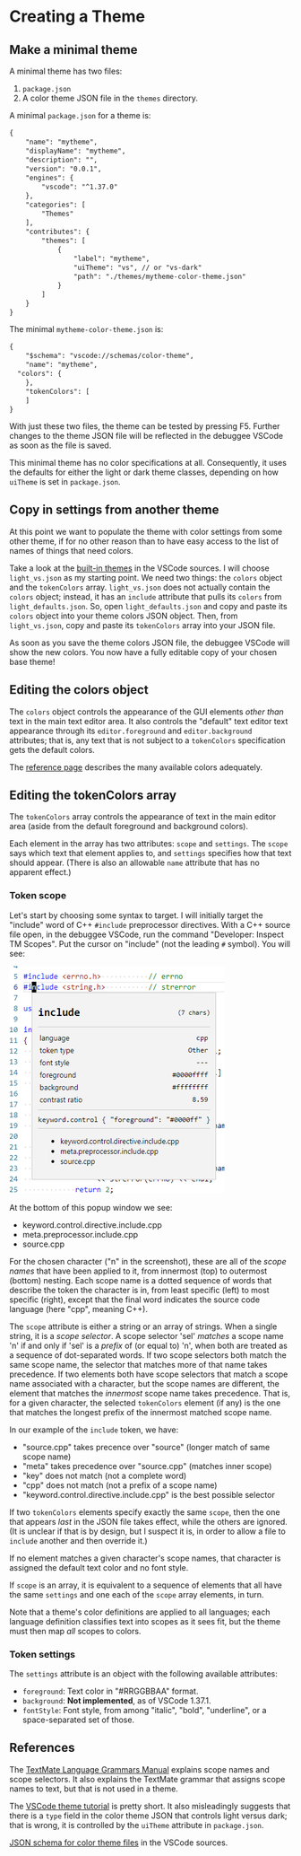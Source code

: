 # Creating a Theme

## Make a minimal theme

A minimal theme has two files:

1. `package.json`
2. A color theme JSON file in the `themes` directory.

A minimal `package.json` for a theme is:

```
{
    "name": "mytheme",
    "displayName": "mytheme",
    "description": "",
    "version": "0.0.1",
    "engines": {
        "vscode": "^1.37.0"
    },
    "categories": [
        "Themes"
    ],
    "contributes": {
        "themes": [
            {
                "label": "mytheme",
                "uiTheme": "vs", // or "vs-dark"
                "path": "./themes/mytheme-color-theme.json"
            }
        ]
    }
}
```

The minimal `mytheme-color-theme.json` is:

```
{
	"$schema": "vscode://schemas/color-theme",
	"name": "mytheme",
  "colors": {
	},
	"tokenColors": [
	]
}

```

With just these two files, the theme can be tested by pressing F5.
Further changes to the theme JSON file will be reflected in the debuggee
VSCode as soon as the file is saved.

This minimal theme has no color specifications at all.  Consequently, it
uses the defaults for either the light or dark theme classes, depending
on how `uiTheme` is set in `package.json`.

## Copy in settings from another theme

At this point we want to populate the theme with color settings from
some other theme, if for no other reason than to have easy access to the
list of names of things that need colors.

Take a look at the [built-in themes](https://github.com/microsoft/vscode/tree/master/extensions/theme-defaults/themes)
in the VSCode sources.  I will choose `light_vs.json` as my starting
point.  We need two things: the `colors` object and the `tokenColors`
array.  `light_vs.json` does not actually contain the `colors` object;
instead, it has an `include` attribute that pulls its `colors` from
`light_defaults.json`.  So, open `light_defaults.json` and copy and
paste its `colors` object into your theme colors JSON object.  Then,
from `light_vs.json`, copy and paste its `tokenColors` array into your
JSON file.

As soon as you save the theme colors JSON file, the debuggee VSCode will
show the new colors.  You now have a fully editable copy of your chosen
base theme!

## Editing the colors object

The `colors` object controls the appearance of the GUI elements *other
than* text in the main text editor area.  It also controls the "default"
text editor text appearance through its `editor.foreground` and
`editor.background` attributes; that is, any text that is not subject to
a `tokenColors` specification gets the default colors.

The [reference page](https://code.visualstudio.com/api/references/theme-color)
describes the many available colors adequately.

## Editing the tokenColors array

The `tokenColors` array controls the appearance of text in the main editor
area (aside from the default foreground and background colors).

Each element in the array has two attributes: `scope` and `settings`.  The
`scope` says which text that element applies to, and `settings` specifies
how that text should appear.  (There is also an allowable `name` attribute
that has no apparent effect.)

### Token scope

Let's start by choosing some syntax to target.  I will initially target
the "include" word of C++ `#include` preprocessor directives.  With a
C++ source file open, in the debuggee VSCode, run the command
"Developer: Inspect TM Scopes".  Put the cursor on "include" (not the
leading `#` symbol).  You will see:

![Screenshot of TM Inspector](tm-scopes-include-directive.png)

At the bottom of this popup window we see:

* keyword.control.directive.include.cpp
* meta.preprocessor.include.cpp
* source.cpp

For the chosen character ("n" in the screenshot), these are all of the
*scope names* that have been applied to it, from innermost (top) to
outermost (bottom) nesting.  Each scope name is a dotted sequence of
words that describe the token the character is in, from least specific
(left) to most specific (right), except that the final word indicates
the source code language (here "cpp", meaning C++).

The `scope` attribute is either a string or an array of strings.  When a
single string, it is a *scope selector*.  A scope selector 'sel'
*matches* a scope name 'n' if and only if 'sel' is a *prefix* of (or
equal to) 'n', when both are treated as a sequence of dot-separated
words.  If two scope selectors both match the same scope name, the
selector that matches more of that name takes precedence.  If two
elements both have scope selectors that match a scope name associated
with a character, but the scope names are different, the element that
matches the *innermost* scope name takes precedence.  That is, for a
given character, the selected `tokenColors` element (if any) is the one
that matches the longest prefix of the innermost matched scope name.

In our example of the `include` token, we have:

* "source.cpp" takes precence over "source" (longer match of same scope name)
* "meta" takes precedence over "source.cpp" (matches inner scope)
* "key" does not match (not a complete word)
* "cpp" does not match (not a prefix of a scope name)
* "keyword.control.directive.include.cpp" is the best possible selector

If two `tokenColors` elements specify exactly the same `scope`, then the
one that appears *last* in the JSON file takes effect, while the others
are ignored.  (It is unclear if that is by design, but I suspect it is, in
order to allow a file to `include` another and then override it.)

If no element matches a given character's scope names, that character is
assigned the default text color and no font style.

If `scope` is an array, it is equivalent to a sequence of elements that
all have the same `settings` and one each of the `scope` array elements,
in turn.

Note that a theme's color definitions are applied to all languages; each
language definition classifies text into scopes as it sees fit, but the
theme must then map *all* scopes to colors.

### Token settings

The `settings` attribute is an object with the following available
attributes:

* `foreground`: Text color in "#RRGGBBAA" format.
* `background`: **Not implemented**, as of VSCode 1.37.1.
* `fontStyle`: Font style, from among "italic", "bold", "underline", or a
  space-separated set of those.

## References

The [TextMate Language Grammars Manual](https://macromates.com/manual/en/language_grammars)
explains scope names and scope selectors.  It also explains the TextMate
grammar that assigns scope names to text, but that is not used in a theme.

The [VSCode theme tutorial](https://code.visualstudio.com/api/extension-guides/color-theme)
is pretty short.  It also misleadingly suggests that there is a `type`
field in the color theme JSON that controls light versus dark; that is
wrong, it is controlled by the `uiTheme` attribute in `package.json`.

[JSON schema for color theme files](https://github.com/microsoft/vscode/blob/master/src/vs/workbench/services/themes/common/colorThemeSchema.ts)
in the VSCode sources.
